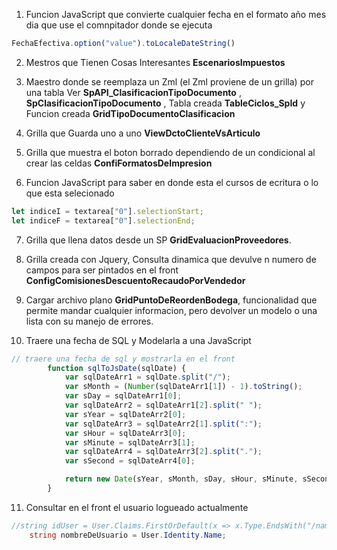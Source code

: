 1. Funcion JavaScript que convierte cualquier fecha en el formato año mes dia que use el comnpitador donde se ejecuta
```js
FechaEfectiva.option("value").toLocaleDateString()
```
2. Mestros que Tienen Cosas Interesantes **EscenariosImpuestos**

3. Maestro donde se reemplaza un Zml (el Zml proviene de un grilla) por una tabla Ver **SpAPI_ClasificacionTipoDocumento** , **SpClasificacionTipoDocumento** , Tabla creada **TableCiclos_SpId** y Funcion creada **GridTipoDocumentoClasificacion**

4. Grilla que Guarda uno a uno **ViewDctoClienteVsArticulo**

5. Grilla que muestra el boton borrado dependiendo de un condicional al crear las celdas **ConfiFormatosDeImpresion**

6. Funcion JavaScript para saber en donde esta el cursos de ecritura o lo que esta selecionado
```js
let indiceI = textarea["0"].selectionStart;
let indiceF = textarea["0"].selectionEnd;
```
7. Grilla que llena datos desde un SP **GridEvaluacionProveedores**.

8. Grilla creada con Jquery, Consulta dinamica que devulve n numero de campos para ser pintados en el front **ConfigComisionesDescuentoRecaudoPorVendedor**

9. Cargar archivo plano **GridPuntoDeReordenBodega**, funcionalidad que permite mandar cualquier informacion, pero devolver un modelo o una lista con su manejo de errores.

10. Traere una fecha de SQL y Modelarla a una JavaScript 
```js
// traere una fecha de sql y mostrarla en el front
		function sqlToJsDate(sqlDate) {
			var sqlDateArr1 = sqlDate.split("/");
			var sMonth = (Number(sqlDateArr1[1]) - 1).toString();
			var sDay = sqlDateArr1[0];
			var sqlDateArr2 = sqlDateArr1[2].split(" ");
			var sYear = sqlDateArr2[0];
			var sqlDateArr3 = sqlDateArr2[1].split(":");
			var sHour = sqlDateArr3[0];
			var sMinute = sqlDateArr3[1];
			var sqlDateArr4 = sqlDateArr3[2].split(".");
			var sSecond = sqlDateArr4[0];

			return new Date(sYear, sMonth, sDay, sHour, sMinute, sSecond);
		}
```
11. Consultar en el front el usuario logueado actualmente
```c#
//string idUser = User.Claims.FirstOrDefault(x => x.Type.EndsWith("/nameidentifier"))?.Value;
	string nombreDeUsuario = User.Identity.Name;
 ```
